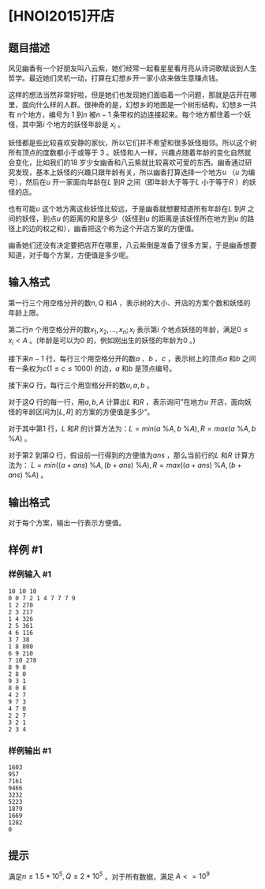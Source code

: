 # [HNOI2015]开店

## 题目描述

风见幽香有一个好朋友叫八云紫，她们经常一起看星星看月亮从诗词歌赋谈到人生哲学。最近她们灵机一动，打算在幻想乡开一家小店来做生意赚点钱。

这样的想法当然非常好啦，但是她们也发现她们面临着一个问题，那就是店开在哪里，面向什么样的人群。很神奇的是，幻想乡的地图是一个树形结构，幻想乡一共有 n个地方，编号为 $1$ 到$n$ 被$n-1$ 条带权的边连接起来。每个地方都住着一个妖怪，其中第$i$ 个地方的妖怪年龄是 $x_i$ 。

妖怪都是些比较喜欢安静的家伙，所以它们并不希望和很多妖怪相邻。所以这个树所有顶点的度数都小于或等于 $3$ 。妖怪和人一样，兴趣点随着年龄的变化自然就会变化，比如我们的$18$ 岁少女幽香和八云紫就比较喜欢可爱的东西。幽香通过研究发现，基本上妖怪的兴趣只跟年龄有关，所以幽香打算选择一个地方$u$ （$u$ 为编号），然后在$u$ 开一家面向年龄在$L$ 到$R$ 之间（即年龄大于等于$L$ 小于等于$R$ ）的妖怪的店。

也有可能$u$ 这个地方离这些妖怪比较远，于是幽香就想要知道所有年龄在$L$ 到$R$ 之间的妖怪，到点$u$ 的距离的和是多少（妖怪到$u$ 的距离是该妖怪所在地方到$u$ 的路径上的边的权之和），幽香把这个称为这个开店方案的方便值。

幽香她们还没有决定要把店开在哪里，八云紫倒是准备了很多方案，于是幽香想要知道，对于每个方案，方便值是多少呢。


## 输入格式

第一行三个用空格分开的数$n,Q$ 和$A$ ，表示树的大小、开店的方案个数和妖怪的年龄上限。

第二行$n$ 个用空格分开的数$x_1,x_2,\ldots,x_n;x_i$ 表示第$i$ 个地点妖怪的年龄，满足$0\le x_i\lt A$ 。(年龄是可以为$0$ 的，例如刚出生的妖怪的年龄为$0$ 。) 

接下来$n-1$  行，每行三个用空格分开的数$a$ 、$b$ 、$c$ ，表示树上的顶点$a$ 和$b$ 之间有一条权为$c(1\le c\le1000)$ 的边，$a$ 和$b$ 是顶点编号。 

接下来$Q$ 行，每行三个用空格分开的数$u,a,b$ 。

对于这$Q$ 行的每一行，用$a,b,A$ 计算出$L$ 和$R$ ，表示询问”在地方$u$ 开店，面向妖怪的年龄区间为$[L,R]$ 的方案的方便值是多少“。

对于其中第$1$ 行，$L$ 和$R$ 的计算方法为：$L=min(a$ %$A,b$ %$A),R=max(a$ %$A,b$ %$A)$ 。

对于第$2$ 到第$Q$ 行，假设前一行得到的方便值为$ans$ ，那么当前行的$L$ 和$R$ 计算方法为： $L=min((a+ans)$ %$A,(b+ans)$ %$A), R=max((a+ans)$ %$A,(b+ans)$ %$A)$ 。

## 输出格式

对于每个方案，输出一行表示方便值。


## 样例 #1

### 样例输入 #1
```
10 10 10
0 0 7 2 1 4 7 7 7 9
1 2 270
2 3 217
1 4 326
2 5 361
4 6 116
3 7 38
1 8 800
6 9 210
7 10 278
8 9 8
2 8 0
9 3 1
8 0 8
4 2 7
9 7 3
4 7 0
2 2 7
3 2 1
2 3 4
```

### 样例输出 #1

```
1603 
957 
7161 
9466 
3232 
5223 
1879 
1669 
1282 
0
```

## 提示

满足$n\le1.5*10^5,Q\le2*10^5$ 。对于所有数据，满足 $A<=10^9$ 
